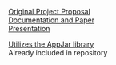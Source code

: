 [Original Project Proposal](https://docs.google.com/document/d/1kvGdOZHsIe6Wxj8aiM2ggr_UUx2OoJTyMEDn4YCZnrg/edit?usp=sharing)  
[Documentation and Paper](https://docs.google.com/document/d/15FspdAsWPPgHmXXHeo-0K1DzI8zE7H_sQteGBAhhUCU/edit?usp=sharing)  
[Presentation](https://docs.google.com/presentation/d/1xI_9swJwaqFeefrqsMjqlSPmTkB4573S8kpn1x6i1b8/edit?usp=sharing)  


[Utilizes the AppJar library](http://appjar.info)  
Already included in repository

